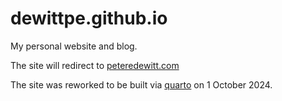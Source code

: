 # dewittpe.github.io

My personal website and blog.

The site will redirect to [peteredewitt.com](https://www.peteredewitt.com)

The site was reworked to be built via [quarto](https://quarto.org/) on 1 October
2024.
